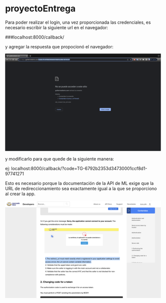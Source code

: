 # proyectoEntrega

Para poder realizar el login, una vez proporcionada las credenciales, es necesario
escribir la siguiente url en el navegador:

###localhost:8000/callback/

y agregar la respuesta que propocionó el navegador:

![login](./images/1.png "Login")

y modificarlo para que quede de la siguiente manera:

ej: localhost:8000/callback/?code=TG-6792b2353d34730001ccf8d1-97741271

Esto es necesario porque la documentación de la API de ML exige que la URL de 
redireccionamiento sea exactamente igual a la que se proporciono al crear la app.

![error](./images/2.png "Error")

